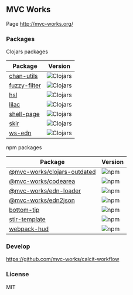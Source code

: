 ## MVC Works

Page http://mvc-works.org/

### Packages

Clojars packages

| Package                                                   | Version                                                                                   |
| --------------------------------------------------------- | ----------------------------------------------------------------------------------------- |
| [chan-utils](https://github.com/mvc-works/chan-utils)     | ![Clojars](https://img.shields.io/clojars/v/mvc-works/chan-utils.svg?style=flat-square)   |
| [fuzzy-filter](https://github.com/mvc-works/fuzzy-filter) | ![Clojars](https://img.shields.io/clojars/v/mvc-works/fuzzy-filter.svg?style=flat-square) |
| [hsl](https://github.com/mvc-works/hsl)                   | ![Clojars](https://img.shields.io/clojars/v/mvc-works/hsl.svg?style=flat-square)          |
| [lilac](https://github.com/mvc-works/lilac)               | ![Clojars](https://img.shields.io/clojars/v/mvc-works/lilac.svg?style=flat-square)        |
| [shell-page](https://github.com/mvc-works/shell-page)     | ![Clojars](https://img.shields.io/clojars/v/mvc-works/shell-page.svg?style=flat-square)   |
| [skir](https://github.com/mvc-works/skir)                 | ![Clojars](https://img.shields.io/clojars/v/mvc-works/skir.svg?style=flat-square)         |
| [ws-edn](https://github.com/mvc-works/ws-edn)             | ![Clojars](https://img.shields.io/clojars/v/mvc-works/ws-edn.svg?style=flat-square)       |

npm packages

| Package                                                                      | Version                                                                                |
| ---------------------------------------------------------------------------- | -------------------------------------------------------------------------------------- |
| [@mvc-works/clojars-outdated](https://github.com/mvc-works/clojars-outdated) | ![npm](https://img.shields.io/npm/v/@mvc-works/clojars-outdated.svg?style=flat-square) |
| [@mvc-works/codearea](https://github.com/mvc-works/codearea)                 | ![npm](https://img.shields.io/npm/v/@mvc-works/codearea.svg?style=flat-square)         |
| [@mvc-works/edn-loader](https://github.com/mvc-works/edn-loader)             | ![npm](https://img.shields.io/npm/v/@mvc-works/edn-loader.svg?style=flat-square)       |
| [@mvc-works/edn2json](https://github.com/mvc-works/edn2json)                 | ![npm](https://img.shields.io/npm/v/@mvc-works/edn2json.svg?style=flat-square)         |
| [bottom-tip](https://github.com/mvc-works/bottom-tip)                        | ![npm](https://img.shields.io/npm/v/bottom-tip.svg?style=flat-square)                  |
| [stir-template](https://github.com/mvc-works/stir-template)                  | ![npm](https://img.shields.io/npm/v/stir-template.svg?style=flat-square)               |
| [webpack-hud](https://github.com/mvc-works/webpack-hud)                      | ![npm](https://img.shields.io/npm/v/webpack-hud.svg?style=flat-square)                 |

### Develop

https://github.com/mvc-works/calcit-workflow

### License

MIT
